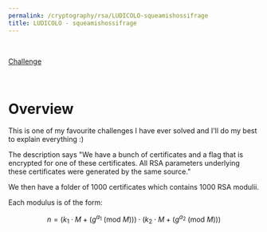 ```yaml
---
permalink: /cryptography/rsa/LUDICOLO-squeamishossifrage
title: LUDICOLO - squeamishossifrage
---
```


<br>

[Challenge](https://github.com/zerosumsecurity/squeamishossifrage/tree/main/LUDICOLO)

<br>

# Overview

This is one of my favourite challenges I have ever solved and I'll do my best to explain everything :)

The description says "We have a bunch of certificates and a flag that is encrypted for one of these certificates. All RSA parameters underlying these certificates were generated by the same source."

We then have a folder of 1000 certificates which contains 1000 RSA modulii. 

Each modulus is of the form:

$$n = (k_1 \cdot M + (g^{a_1} \text{ (mod } M \text{)})) \cdot (k_2 \cdot M + (g^{a_2} \text{ (mod } M \text{)}))$$
